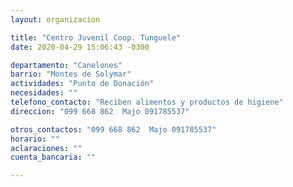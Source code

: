 ```yaml
---
layout: organizacion

title: "Centro Juvenil Coop. Tunguele"
date: 2020-04-29 15:06:43 -0300

departamento: "Canelones"
barrio: "Montes de Solymar"
actividades: "Punto de Donación"
necesidades: ""
telefono_contacto: "Reciben alimentos y productos de higiene"
direccion: "099 668 862  Majo 091785537"

otros_contactos: "099 668 862  Majo 091785537"
horario: ""
aclaraciones: ""
cuenta_bancaria: ""

---
```

